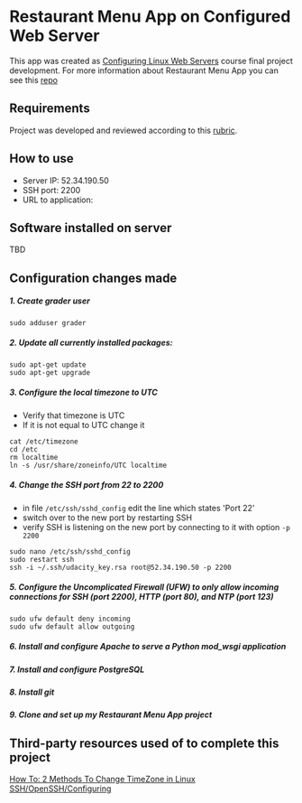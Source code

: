 # Restaurant Menu App on Configured Web Server

This app was created as [Configuring Linux Web Servers](https://www.udacity.com/course/configuring-linux-web-servers--ud299) course final project development.
For more information about Restaurant Menu App you can see this [repo](https://github.com/dalex01/fsnd_restaurants)

## Requirements

Project was developed and reviewed according to this [rubric](http://i.imgur.com/XbQyHSL.png).

## How to use

- Server IP: 52.34.190.50
- SSH port: 2200
- URL to application:

## Software installed on server

TBD

## Configuration changes made

##### 1. Create grader user
```
sudo adduser grader
```

##### 2. Update all currently installed packages:
```
sudo apt-get update
sudo apt-get upgrade
```
##### 3. Configure the local timezone to UTC

- Verify that timezone is UTC
- If it is not equal to UTC change it
```
cat /etc/timezone
cd /etc
rm localtime
ln -s /usr/share/zoneinfo/UTC localtime
```
##### 4. Change the SSH port from 22 to 2200
- in file `/etc/ssh/sshd_config` edit the line which states 'Port 22'
- switch over to the new port by restarting SSH
- verify SSH is listening on the new port by connecting to it with option `-p 2200`
```
sudo nano /etc/ssh/sshd_config
sudo restart ssh
ssh -i ~/.ssh/udacity_key.rsa root@52.34.190.50 -p 2200
```
##### 5. Configure the Uncomplicated Firewall (UFW) to only allow incoming connections for SSH (port 2200), HTTP (port 80), and NTP (port 123)
```
sudo ufw default deny incoming
sudo ufw default allow outgoing
```
##### 6. Install and configure Apache to serve a Python mod_wsgi application
##### 7. Install and configure PostgreSQL
##### 8. Install git
##### 9. Clone and set up my Restaurant Menu App project

## Third-party resources used of to complete this project

[How To: 2 Methods To Change TimeZone in Linux](http://www.thegeekstuff.com/2010/09/change-timezone-in-linux/)
[SSH/OpenSSH/Configuring](https://help.ubuntu.com/community/SSH/OpenSSH/Configuring)